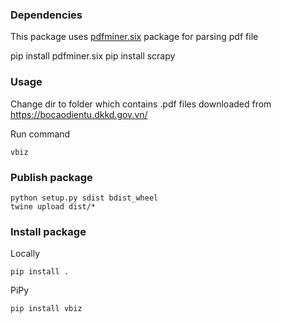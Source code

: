 ### Dependencies

This package uses [pdfminer.six](https://pypi.org/project/pdfminer.six/) package for parsing pdf file

pip install pdfminer.six
pip install scrapy

### Usage

Change dir to folder which contains .pdf files downloaded from https://bocaodientu.dkkd.gov.vn/

Run command

```
vbiz
```

### Publish package

```
python setup.py sdist bdist_wheel
twine upload dist/*
```

### Install package

Locally
```
pip install .
```

PiPy
```
pip install vbiz
```
